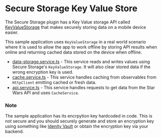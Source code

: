 # Secure Storage Key Value Store

The Secure Storage plugin has a Key Value storage API called [KeyValueStorage](https://ionic.io/docs/secure-storage/key-value) that makes securely storing data on a mobile device easier.

This sample application uses `KeyValueStorage` in a real world scenario where it is used to allow the app to work offline by storing API results when online and returning cached data stored on the device when offline.

- [data-storage.service.ts](src/app/data-storage.service.ts) - This service reads and writes values using Secure Storage's `KeyValueStorage`. It will also clear stored data if the wrong encryption key is used.
- [cache.service.ts](src/app/cache.service.ts) - This service handles caching from observables from `HttpClient` emitting cached or fresh data.
- [api.service.ts](src/app/api.service.ts) - This service handles requests to get data from the Star Wars API and uses `CacheService`.

### Note

The sample application has its encrpytion key hardcoded in code. This is not secure and you should securely generate and store an encryption key using something like [Idenity Vault](https://ionic.io/docs/identity-vault) or obtain the encryption key via your backend.